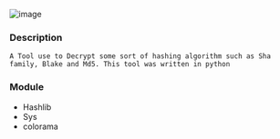 ![image](https://lh3.googleusercontent.com/fife/AMPSemfOA1ot3czpp7Mie6tyzqYGTPh2rjpuIWpd2GNZEqLCf-wrD-kItQMQlQt8WP_NIUBzBDxDi-EfbBfsO-9ro3lWxYfmzrAptxej5aGiAUns1ukt9TaUMooYMQ7NMLxMRauoQYHQ2dvGJPV-Ln3a2llfQLSedk5r5fHnr8nAzYuqfvY2q1PWuV6eqh_CyMpL2SsKtOa44i6w76fJ-kZcB7LxRV7YTt_S6zvugNFAAW1wdqgfWGkkYjSsV4bSDVT-TrSEg0kMZbHTlqfjlz6aw7zNxfS_G9-6FAnWYYeNp_17xBgopFBEE9y7SXpGD4GGvtsXBksUUdSqx3jVH90fT_EiiHpsbGAcQl7aE1QoK2K4hciQznzCGOwvsg-pZShoGLfLm2gaGwV79YcdEvCPMuW3zCIWQow6JRwxbWn72GCv0Jlgh81ZDVsfSFatQfjbzQmZp0ry4wMazPzP4Qe8XQJYTNT5rJIy8lQJmSsR_WgR1_rZ_EB_fAIMNkIpQN2gC57-xAsrY8Kzl-pASXtiR2oR5Q2wELszGEUs0oSpAgrd_7ZC0pw_XaqJSUIGtzzPoExO_RjslK0_Fg3I4yNGYSlAPSycbqeoSYsUruEPwdebQFvBqlCA7dpfWBR4DcjmuqNM87XVDNi2jx2LhCZfNMPmSeFq3-CpEpn2pmuNvjzOEImeMV-ZRSCEU_xRaJx_AD5HFvzYVsuEMMQA3d3AK4MwCFCcLrS_4ef-3ynHp_ug7njMoTMdC2gowbYS3o1zctcv35_Fd5jMx4hlg86W74Rij-FtepbLgcKcngviRDNdYILb_ulWwPcg8vdtCFIYgrByLPJP1KB0_HdPsP8ef3KMdKdM4HEzjx5TaHazRbfMSzMctmay27r_bZ4ar2yTt6v9lfjh-dAfX9brVhLOmqICQgZ35CXRnnq8oF97RzqBVIVRVMsQFBhOJQUn6ziwkYkJzvRL4hD61324elxU0kXbuwl9Yk0YyR-LMJ1wJRmDdErr29YdDSI_ZVE5VLdl5UMSQJsoHqqeNbyFDBFPMJCOFO8rJqQxLi4VK6oMRBUUt9gr1BZZFynzKPIsucMggvWGhryMBL46S1ZP6-M3HVd3l51Dshla90mMtsbe6ajccDQ4ht2IYDZdHHd34rM8hbhgRM94p3q98TxrhaKCCJwuILZoCtxjmPWfAcxu29FXI8UhXS-PxQIQKB0uPhc809hlA1Z2x11MLe8EmLTcasHd6pFa3homz5t21NQBu3oc0YzaDQcYmwmIDkJmWISE0V2M5w2E99_zXRJBQIrASbf-8YufSDJLFYNKV_7QV02xRWpeMsthENl1hPcjVFbeDDbWCt46fWPq9x_eeAhG2gt0Ewaeb7DQt1oHA6_FDW6QLTxkUIgRDmcWM7hUGlMCw06DJItCWjWeNwxRjIxyjsryZx5-dsa1z51ZnVgxZcFwAPV8UN_YaZ24XChz22rv6uEqxKN_mdH339Z-0bG9Hg=w1366-h657)

### Description

    A Tool use to Decrypt some sort of hashing algorithm such as Sha family, Blake and Md5. This tool was written in python

### Module
- Hashlib
- Sys
- colorama



